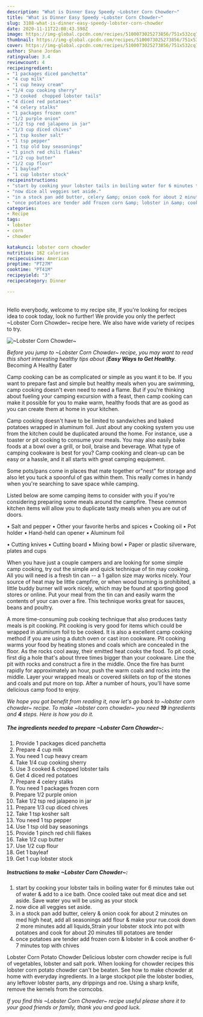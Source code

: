 ```yaml
---
description: "What is Dinner Easy Speedy ~Lobster Corn Chowder~"
title: "What is Dinner Easy Speedy ~Lobster Corn Chowder~"
slug: 3108-what-is-dinner-easy-speedy-lobster-corn-chowder
date: 2020-11-11T22:08:43.598Z
image: https://img-global.cpcdn.com/recipes/5100073025273856/751x532cq70/lobster-corn-chowder-recipe-main-photo.jpg
thumbnail: https://img-global.cpcdn.com/recipes/5100073025273856/751x532cq70/lobster-corn-chowder-recipe-main-photo.jpg
cover: https://img-global.cpcdn.com/recipes/5100073025273856/751x532cq70/lobster-corn-chowder-recipe-main-photo.jpg
author: Shane Jordan
ratingvalue: 3.4
reviewcount: 4
recipeingredient:
- "1 packages diced panchetta"
- "4 cup milk"
- "1 cup heavy cream"
- "1/4 cup cooking sherry"
- "3 cooked  chopped lobster tails"
- "4 diced red potatoes"
- "4 celery stalks"
- "1 packages frozen corn"
- "1/2 purple onion"
- "1/2 tsp red jalapeno in jar"
- "1/3 cup diced chives"
- "1 tsp kosher salt"
- "1 tsp pepper"
- "1 tsp old bay seasonings"
- "1 pinch red chili flakes"
- "1/2 cup butter"
- "1/2 cup flour"
- "1 bayleaf"
- "1 cup lobster stock"
recipeinstructions:
- "start by cooking your lobster tails in boiling water for 6 minutes take out of water &amp; add to a ice bath. Once cooled take out meat dice and set aside. Save water you will be using as your stock"
- "now dice all veggies set aside."
- "in a stock pan add butter, celery &amp; onion cook for about 2 minutes on med high heat, add all seasonings add flour &amp;  make your rue.cook down 2 more minutes add all liquids,Strain your lobster stock into pot with potatoes and cook for about 20 minutes till potatoes are tender"
- "once potatoes are tender add frozen corn &amp; lobster in &amp; cook another 6-7 minutes top with chives"
categories:
- Recipe
tags:
- lobster
- corn
- chowder

katakunci: lobster corn chowder 
nutrition: 162 calories
recipecuisine: American
preptime: "PT27M"
cooktime: "PT41M"
recipeyield: "3"
recipecategory: Dinner

---
```

<br>
Hello everybody, welcome to my recipe site, If you're looking for recipes idea to cook today, look no further! We provide you only the perfect ~Lobster Corn Chowder~ recipe here. We also have wide variety of recipes to try.
<br>


![~Lobster Corn Chowder~](https://img-global.cpcdn.com/recipes/5100073025273856/751x532cq70/lobster-corn-chowder-recipe-main-photo.jpg)

<i>Before you jump to ~Lobster Corn Chowder~ recipe, you may want to read this short interesting healthy tips about {<strong>Easy Ways to Get Healthy</strong>.</i>
Becoming A Healthy Eater

    
Camp cooking can be as complicated or simple as you want it to be. If you want to prepare fast and simple but healthy meals when you are swimming, camp cooking doesn't even need to need a flame. But if you're thinking about fueling your camping excursion with a feast, then camp cooking can make it possible for you to make warm, healthy foods that are as good as you can create them at home in your kitchen.

Camp cooking doesn't have to be limited to sandwiches and baked potatoes wrapped in aluminum foil.  Just about any cooking system you use from the kitchen could be duplicated around the home. For instance, use a toaster or pit cooking to consume your meals. You may also easily bake foods at a bowl over a grill, or boil, braise and beverage. What type of camping cookware is best for you? Camp cooking and clean-up can be easy or a hassle, and it all starts with great camping equipment.

Some pots/pans come in places that mate together or"nest" for storage and also let you tuck a spoonful of gas within them. This really comes in handy when you're searching to save space while camping.

Listed below are some camping items to consider with you if you're considering preparing some meals around the campfire. These common kitchen items will allow you to duplicate tasty meals when you are out of doors.

• Salt and pepper
• Other your favorite herbs and spices
• Cooking oil
• Pot holder
• Hand-held can opener
• Aluminum foil

• Cutting knives
• Cutting board
• Mixing bowl
• Paper or plastic silverware, plates and cups

When you have just a couple campers and are looking for some simple camp cooking, try out the simple and quick technique of tin may cooking. All you will need is a fresh tin can -- a 1 gallon size may works nicely. Your source of heat may be little campfire, or when wood burning is prohibited, a little buddy burner will work nicely, which may be found at sporting good stores or online. Put your meal from the tin can and easily warm the contents of your can over a fire.  This technique works great for sauces, beans and poultry.

A more time-consuming pub cooking technique that also produces tasty meals is pit cooking. Pit cooking is very good for items which could be wrapped in aluminum foil to be cooked.  It is also a excellent camp cooking method if you are using a dutch oven or cast iron cookware. Pit cooking warms your food by heating stones and coals which are concealed in the floor. As the rocks cool away, their emitted heat cooks the food. To pit cook, first dig a hole that's about three times bigger than your cookware. Line the pit with rocks and construct a fire in the middle. Once the fire has burnt rapidly for approximately an hour, push the warm coals and rocks into the middle. Layer your wrapped meals or covered skillets on top of the stones and coals and put more on top. After a number of hours, you'll have some delicious camp food to enjoy.


<i>We hope you got benefit from reading it, now let's go back to ~lobster corn chowder~ recipe. To make ~lobster corn chowder~ you need <strong>19</strong> ingredients and <strong>4</strong> steps. Here is how you do it.
</i>

##### The ingredients needed to prepare ~Lobster Corn Chowder~:

1. Provide 1 packages diced panchetta
1. Prepare 4 cup milk
1. You need 1 cup heavy cream
1. Take 1/4 cup cooking sherry
1. Use 3 cooked &amp; chopped lobster tails
1. Get 4 diced red potatoes
1. Prepare 4 celery stalks
1. You need 1 packages frozen corn
1. Prepare 1/2 purple onion
1. Take 1/2 tsp red jalapeno in jar
1. Prepare 1/3 cup diced chives
1. Take 1 tsp kosher salt
1. You need 1 tsp pepper
1. Use 1 tsp old bay seasonings
1. Provide 1 pinch red chili flakes
1. Take 1/2 cup butter
1. Use 1/2 cup flour
1. Get 1 bayleaf
1. Get 1 cup lobster stock


##### Instructions to make ~Lobster Corn Chowder~:

1. start by cooking your lobster tails in boiling water for 6 minutes take out of water &amp; add to a ice bath. Once cooled take out meat dice and set aside. Save water you will be using as your stock
1. now dice all veggies set aside.
1. in a stock pan add butter, celery &amp; onion cook for about 2 minutes on med high heat, add all seasonings add flour &amp;  make your rue.cook down 2 more minutes add all liquids,Strain your lobster stock into pot with potatoes and cook for about 20 minutes till potatoes are tender
1. once potatoes are tender add frozen corn &amp; lobster in &amp; cook another 6-7 minutes top with chives


Lobster Corn Potato Chowder Delicious lobster corn chowder recipe is full of vegetables, lobster and salt pork. When looking for chowder recipes this lobster corn potato chowder can&#39;t be beaten. See how to make chowder at home with everyday ingredients. In a large stockpot pile the lobster bodies, any leftover lobster parts, any drippings and roe. Using a sharp knife, remove the kernels from the corncobs. 

<i>If you find this ~Lobster Corn Chowder~ recipe useful please share it to your good friends or family, thank you and good luck.</i>
